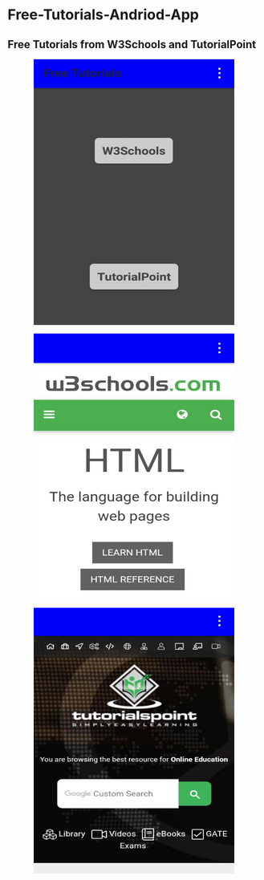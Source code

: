# Free-Tutorials-Andriod-App
## Free Tutorials from W3Schools and TutorialPoint

[](https://github.com/Prabhuelectro/Free-Tutorials-Andriod-App/releases/download/v1.0/FreeTutorials.apk "Download the app")

<p align="center">
<img width="400" height="530" src="https://raw.githubusercontent.com/Prabhuelectro/Free-Tutorials-Andriod-App/master/image/front.JPG">
</p>

<p align="center">
<img width="400" height="530" src="https://raw.githubusercontent.com/Prabhuelectro/Free-Tutorials-Andriod-App/master/image/w3s.JPG">
</p>


<p align="center">
<img width="400" height="530" src="https://raw.githubusercontent.com/Prabhuelectro/Free-Tutorials-Andriod-App/master/image/tutp.JPG">
</p>
